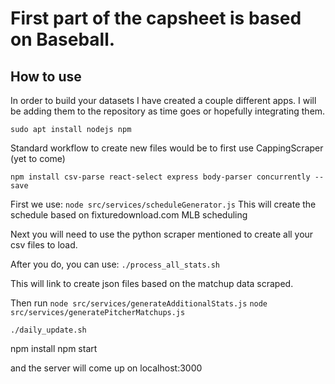 # First part of the capsheet is based on Baseball.

## How to use

In order to build your datasets I have created a couple different apps. I will be adding them to the repository as time goes or hopefully integrating them.

`sudo apt install nodejs npm`

Standard workflow to create new files would be to first use CappingScraper (yet to come)


`npm install csv-parse react-select express body-parser concurrently --save`

First we use:
`node src/services/scheduleGenerator.js`
This will create the schedule based on fixturedownload.com MLB scheduling

Next you will need to use the python scraper mentioned to create all your csv files to load.

After you do, you can use:
`./process_all_stats.sh` 

This will link to create json files based on the matchup data scraped.

Then run 
`node src/services/generateAdditionalStats.js`
`node src/services/generatePitcherMatchups.js`

`./daily_update.sh`

npm install
npm start

and the server will come up on localhost:3000
